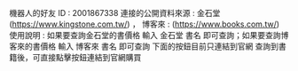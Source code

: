 機器⼈的好友 ID : 2001867338
連接的公開資料來源 : 金石堂(https://www.kingstone.com.tw/) ， 博客來 : (https://www.books.com.tw/)
使⽤說明 : 如果要查詢金石堂的書價格 輸入 金石堂 書名 即可查詢；如果要查詢博客來的書價格 輸入 博客來 書名 即可查詢
          下面的按鈕目前只連結到官網
          查詢到書籍後，可直接點擊按鈕連結到官網購買